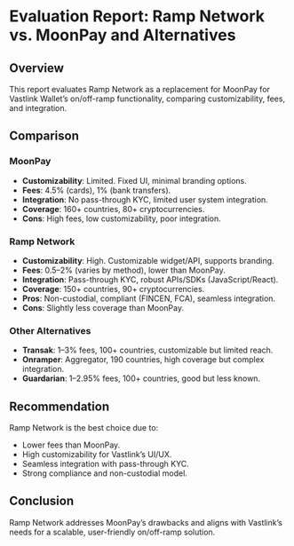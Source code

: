 # Evaluation Report: Ramp Network vs. MoonPay and Alternatives

## Overview
This report evaluates Ramp Network as a replacement for MoonPay for Vastlink Wallet’s on/off-ramp functionality, comparing customizability, fees, and integration.

## Comparison

### MoonPay
- **Customizability**: Limited. Fixed UI, minimal branding options.
- **Fees**: 4.5% (cards), 1% (bank transfers).
- **Integration**: No pass-through KYC, limited user system integration.
- **Coverage**: 160+ countries, 80+ cryptocurrencies.
- **Cons**: High fees, low customizability, poor integration.

### Ramp Network
- **Customizability**: High. Customizable widget/API, supports branding.
- **Fees**: 0.5–2% (varies by method), lower than MoonPay.
- **Integration**: Pass-through KYC, robust APIs/SDKs (JavaScript/React).
- **Coverage**: 150+ countries, 90+ cryptocurrencies.
- **Pros**: Non-custodial, compliant (FINCEN, FCA), seamless integration.
- **Cons**: Slightly less coverage than MoonPay.

### Other Alternatives
- **Transak**: 1–3% fees, 100+ countries, customizable but limited reach.
- **Onramper**: Aggregator, 190 countries, high coverage but complex integration.
- **Guardarian**: 1–2.95% fees, 100+ countries, good but less known.

## Recommendation
Ramp Network is the best choice due to:
- Lower fees than MoonPay.
- High customizability for Vastlink’s UI/UX.
- Seamless integration with pass-through KYC.
- Strong compliance and non-custodial model.

## Conclusion
Ramp Network addresses MoonPay’s drawbacks and aligns with Vastlink’s needs for a scalable, user-friendly on/off-ramp solution.